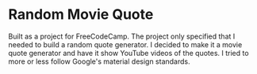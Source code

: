 # Random Movie Quote

Built as a project for FreeCodeCamp. The project only specified that I needed to build a random quote generator. I decided to make it a movie quote generator and have it show YouTube videos of the quotes. I tried to more or less follow Google's material design standards.